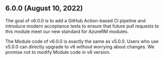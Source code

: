 ## 6.0.0 (August 10, 2022)

The goal of v6.0.0 is to add a GitHub Action-based CI pipeline and introduce modern acceptance tests to ensure that future pull requests to this module meet our new standard for AzureRM modules.

The Module code of v6.0.0 is exactly the same as v5.0.0. Users who use v5.0.0 can directly upgrade to v6 without worrying about changes. We promise not to modify Module code in v6 version.
